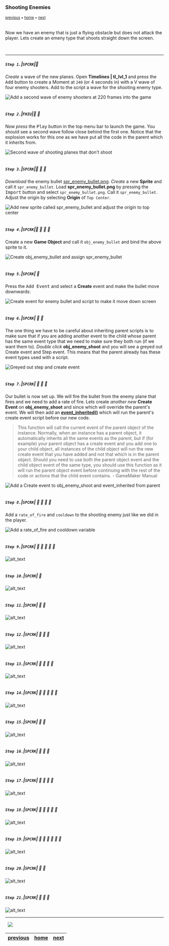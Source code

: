 <img src="https://via.placeholder.com/1000x4/45D7CA/45D7CA" alt="drawing" height="4px"/>

### Shooting Enemies

<sub>[previous](../shooting/README.md#user-content-shooting) • [home](../README.md#user-content-gms2-top-down-shooter) • [next](../targeting-enemies/README.md#user-content-targeting-enemies)</sub>

<img src="https://via.placeholder.com/1000x4/45D7CA/45D7CA" alt="drawing" height="4px"/>

Now we have an enemy that is just a flying obstacle but does not attack the player.  Lets create an emeny type that shoots straight down the screen.

<br>

---


##### `Step 1.`\|`SPCRK`|:small_blue_diamond:

*Create* a wave of the new planes. Open **Timelines | tl_lvl_1**  and press the <kbd>Add</kbd> button to create a Moment at `240` (or 4 seconds in) with a V wave of four enemy shooters. Add to the script a wave for the shooting enemy type.

![Add a second wave of enemy shooters at 220 frames into the game](images/SecondWaveTL.png)

<img src="https://via.placeholder.com/500x2/45D7CA/45D7CA" alt="drawing" height="2px" alt = ""/>

##### `Step 2.`\|`FHIU`|:small_blue_diamond: :small_blue_diamond: 

Now *press* the <kbd>Play</kbd> button in the top menu bar to launch the game.  You should see a second wave follow close behind the first one.  Notice that the explosion works for this one as we have put all the code in the parent which it inherits from.

![Second wave of shooting planes that don't shoot](images/SecondWaveEnemyShooter.gif)

<img src="https://via.placeholder.com/500x2/45D7CA/45D7CA" alt="drawing" height="2px" alt = ""/>

##### `Step 3.`\|`SPCRK`|:small_blue_diamond: :small_blue_diamond: :small_blue_diamond:

*Download* the enemy bullet [spr_enemy_bullet.png](../Assets/Sprites/spr_enemy_bullet.png). *Create* a new **Sprite** and call it `spr_enemy_bullet`. Load **spr_enemy_bullet.png** by pressing the <kbd>Import</kbd> button and select `spr_enemy_bullet.png`.  Call it `spr_enemy_bullet`. Adjust the origin by selecting **Origin** of `Top Center`.

![Add new sprite called spr_enemy_bullet and adjust the origin to top center](images/SprEnemyBullet.png)

<img src="https://via.placeholder.com/500x2/45D7CA/45D7CA" alt="drawing" height="2px" alt = ""/>

##### `Step 4.`\|`SPCRK`|:small_blue_diamond: :small_blue_diamond: :small_blue_diamond: :small_blue_diamond:

Create a new **Game Object**  and call it `obj_enemy_bullet` and bind the above sprite to it.

![Create obj_enemy_bullet and assign spr_enemy_bullet](images/ObjEnemyBullet.png)

<img src="https://via.placeholder.com/500x2/45D7CA/45D7CA" alt="drawing" height="2px" alt = ""/>

##### `Step 5.`\|`SPCRK`| :small_orange_diamond:

Press the <kbd>Add Event</kbd> and select a **Create** event and make the bullet move downwards:

![Create event for enemy bullet and script to make it move down screen](images/BulletCreate.png)

<img src="https://via.placeholder.com/500x2/45D7CA/45D7CA" alt="drawing" height="2px" alt = ""/>

##### `Step 6.`\|`SPCRK`| :small_orange_diamond: :small_blue_diamond:

The one thing we have to be careful about inheriting parent scripts is to make sure that if you are adding another event to the child whose parent has the same event type that we need to make sure they both run (if we want them to).  *Double click*  **obj_enemy_shoot** and you will see a greyed out Create event and Step event. This means that the parent already has these event types used with a script.

![Greyed out step and create event](images/InheritedCreateAndStep.png)

<img src="https://via.placeholder.com/500x2/45D7CA/45D7CA" alt="drawing" height="2px" alt = ""/>

##### `Step 7.`\|`SPCRK`| :small_orange_diamond: :small_blue_diamond: :small_blue_diamond:

Our bullet is now set up. We will fire the bullet from the enemy plane that fires and we need to add a rate of fire. Lets create *another new* **Create Event** on **obj_enemy_shoot** and since which will override the parent's event.  We will then add an **[event_inherited()](https://manual.yoyogames.com/GameMaker_Language/GML_Reference/Asset_Management/Objects/Object_Events/event_inherited.htm)**</a> which will run the parent's create event script before our new code.

> This function will call the current event of the parent object of the instance. Normally, when an instance has a parent object, it automatically inherits all the same events as the parent, but if (for example) your parent object has a create event and you add one to your child object, all instances of the child object will run the new create event that you have added and not that which is in the parent object. Should you need to use both the parent object event and the child object event of the same type, you should use this function as it will run the parent object event before continuing with the rest of the code or actions that the child event contains. - GameMaker Manual

![Add a Create event to obj_enemy_shoot and event_inherited from parent](images/EnemyCreateShootInherit.png)

<img src="https://via.placeholder.com/500x2/45D7CA/45D7CA" alt="drawing" height="2px" alt = ""/>

##### `Step 8.`\|`SPCRK`| :small_orange_diamond: :small_blue_diamond: :small_blue_diamond: :small_blue_diamond:

Add a `rate_of_fire` and `cooldown` to the shooting enemy just like we did in the player.

![Add a rate_of_fire and cooldown variable](images/RateOfFireCreateEnemy.png)

<img src="https://via.placeholder.com/500x2/45D7CA/45D7CA" alt="drawing" height="2px" alt = ""/>

##### `Step 9.`\|`SPCRK`| :small_orange_diamond: :small_blue_diamond: :small_blue_diamond: :small_blue_diamond: :small_blue_diamond:

![alt_text](images/.png)

<img src="https://via.placeholder.com/500x2/45D7CA/45D7CA" alt="drawing" height="2px" alt = ""/>

##### `Step 10.`\|`SPCRK`| :large_blue_diamond:

![alt_text](images/.png)

<img src="https://via.placeholder.com/500x2/45D7CA/45D7CA" alt="drawing" height="2px" alt = ""/>

##### `Step 11.`\|`SPCRK`| :large_blue_diamond: :small_blue_diamond: 

![alt_text](images/.png)

<img src="https://via.placeholder.com/500x2/45D7CA/45D7CA" alt="drawing" height="2px" alt = ""/>


##### `Step 12.`\|`SPCRK`| :large_blue_diamond: :small_blue_diamond: :small_blue_diamond: 

![alt_text](images/.png)

<img src="https://via.placeholder.com/500x2/45D7CA/45D7CA" alt="drawing" height="2px" alt = ""/>

##### `Step 13.`\|`SPCRK`| :large_blue_diamond: :small_blue_diamond: :small_blue_diamond:  :small_blue_diamond: 

![alt_text](images/.png)

<img src="https://via.placeholder.com/500x2/45D7CA/45D7CA" alt="drawing" height="2px" alt = ""/>

##### `Step 14.`\|`SPCRK`| :large_blue_diamond: :small_blue_diamond: :small_blue_diamond: :small_blue_diamond:  :small_blue_diamond: 

![alt_text](images/.png)

<img src="https://via.placeholder.com/500x2/45D7CA/45D7CA" alt="drawing" height="2px" alt = ""/>

##### `Step 15.`\|`SPCRK`| :large_blue_diamond: :small_orange_diamond: 

![alt_text](images/.png)

<img src="https://via.placeholder.com/500x2/45D7CA/45D7CA" alt="drawing" height="2px" alt = ""/>

##### `Step 16.`\|`SPCRK`| :large_blue_diamond: :small_orange_diamond:   :small_blue_diamond: 

![alt_text](images/.png)

<img src="https://via.placeholder.com/500x2/45D7CA/45D7CA" alt="drawing" height="2px" alt = ""/>

##### `Step 17.`\|`SPCRK`| :large_blue_diamond: :small_orange_diamond: :small_blue_diamond: :small_blue_diamond:

![alt_text](images/.png)

<img src="https://via.placeholder.com/500x2/45D7CA/45D7CA" alt="drawing" height="2px" alt = ""/>

##### `Step 18.`\|`SPCRK`| :large_blue_diamond: :small_orange_diamond: :small_blue_diamond: :small_blue_diamond: :small_blue_diamond:

![alt_text](images/.png)

<img src="https://via.placeholder.com/500x2/45D7CA/45D7CA" alt="drawing" height="2px" alt = ""/>

##### `Step 19.`\|`SPCRK`| :large_blue_diamond: :small_orange_diamond: :small_blue_diamond: :small_blue_diamond: :small_blue_diamond: :small_blue_diamond:

![alt_text](images/.png)

<img src="https://via.placeholder.com/500x2/45D7CA/45D7CA" alt="drawing" height="2px" alt = ""/>

##### `Step 20.`\|`SPCRK`| :large_blue_diamond: :large_blue_diamond:

![alt_text](images/.png)

<img src="https://via.placeholder.com/500x2/45D7CA/45D7CA" alt="drawing" height="2px" alt = ""/>

##### `Step 21.`\|`SPCRK`| :large_blue_diamond: :large_blue_diamond: :small_blue_diamond:

![alt_text](images/.png)

___


<img src="https://via.placeholder.com/1000x4/dba81a/dba81a" alt="drawing" height="4px" alt = ""/>

<img src="https://via.placeholder.com/1000x100/45D7CA/000000/?text=Next Up - ADD NEXT PAGE">

<img src="https://via.placeholder.com/1000x4/dba81a/dba81a" alt="drawing" height="4px" alt = ""/>

| [previous](../shooting/README.md#user-content-shooting)| [home](../README.md#user-content-gms2-top-down-shooter) | [next](../targeting-enemies/README.md#user-content-targeting-enemies)|
|---|---|---|
